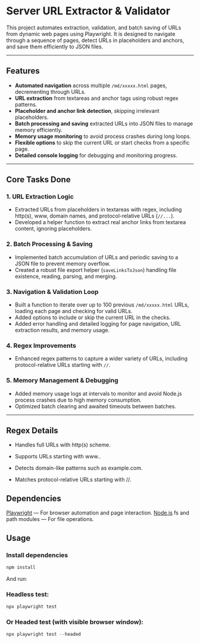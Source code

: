 # Server URL Extractor & Validator

This project automates extraction, validation, and batch saving of URLs from dynamic web pages using Playwright. It is designed to navigate through a sequence of pages, detect URLs in placeholders and anchors, and save them efficiently to JSON files.

---

## Features

- **Automated navigation** across multiple `/md/xxxxx.html` pages, decrementing through URLs.
- **URL extraction** from textareas and anchor tags using robust regex patterns.
- **Placeholder and anchor link detection**, skipping irrelevant placeholders.
- **Batch processing and saving** extracted URLs into JSON files to manage memory efficiently.
- **Memory usage monitoring** to avoid process crashes during long loops.
- **Flexible options** to skip the current URL or start checks from a specific page.
- **Detailed console logging** for debugging and monitoring progress.

---

## Core Tasks Done

### 1. URL Extraction Logic  
- Extracted URLs from placeholders in textareas with regex, including http(s), www, domain names, and protocol-relative URLs (`//...`).
- Developed a helper function to extract real anchor links from textarea content, ignoring placeholders.

### 2. Batch Processing & Saving  
- Implemented batch accumulation of URLs and periodic saving to a JSON file to prevent memory overflow.
- Created a robust file export helper (`saveLinksToJson`) handling file existence, reading, parsing, and merging.

### 3. Navigation & Validation Loop  
- Built a function to iterate over up to 100 previous `/md/xxxxx.html` URLs, loading each page and checking for valid URLs.
- Added options to include or skip the current URL in the checks.
- Added error handling and detailed logging for page navigation, URL extraction results, and memory usage.

### 4. Regex Improvements  
- Enhanced regex patterns to capture a wider variety of URLs, including protocol-relative URLs starting with `//`.

### 5. Memory Management & Debugging  
- Added memory usage logs at intervals to monitor and avoid Node.js process crashes due to high memory consumption.
- Optimized batch clearing and awaited timeouts between batches.

---

## Regex Details
- Handles full URLs with http(s) scheme.

- Supports URLs starting with www..

- Detects domain-like patterns such as example.com.

- Matches protocol-relative URLs starting with //.

## Dependencies
[Playwright](https://playwright.dev/) — For browser automation and page interaction.
[Node.js](https://nodejs.org/en) fs and path modules — For file operations.


## Usage
### Install dependencies
```powershell
npm install
```
And run:
### Headless test:
```powershell
npx playwright test
```
### Or Headed test (with visible browser window):
```powershell
npx playwright test --headed
```
